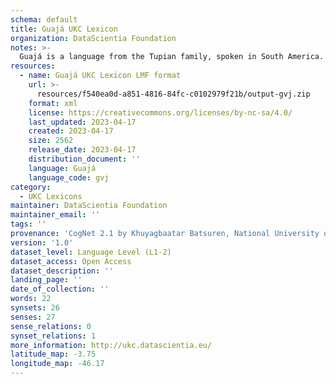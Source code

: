 ```yaml
---
schema: default
title: Guajá UKC Lexicon
organization: DataScientia Foundation
notes: >-
  Guajá is a language from the Tupian family, spoken in South America. The UKC Lexicon of Guajá is represented as a lexico-semantic network. It consists of words, word senses, synsets, as well as sense-level and synset-level relationships.
resources:
  - name: Guajá UKC Lexicon LMF format
    url: >-
      resources/f540ea0d-a851-4816-84fc-c0102979f21b/output-gvj.zip
    format: xml
    license: https://creativecommons.org/licenses/by-nc-sa/4.0/
    last_updated: 2023-04-17
    created: 2023-04-17
    size: 2562
    release_date: 2023-04-17
    distribution_document: ''
    language: Guajá
    language_code: gvj
category:
  - UKC Lexicons
maintainer: DataScientia Foundation
maintainer_email: ''
tags: ''
provenance: 'CogNet 2.1 by Khuyagbaatar Batsuren, National University of Mongolia (http://cognet.ukc.disi.unitn.it); Native Languages of the Americas 2021.11. by Laura Redish and Orrin Lewis (http://www.native-languages.org); Princeton WordNet 2.1 by Princeton University (https://wordnet.princeton.edu)'
version: '1.0'
dataset_level: Language Level (L1-2)
dataset_access: Open Access
dataset_description: ''
landing_page: ''
date_of_collection: ''
words: 22
synsets: 26
senses: 27
sense_relations: 0
synset_relations: 1
more_information: http://ukc.datascientia.eu/
latitude_map: -3.75
longitude_map: -46.17
---
```

